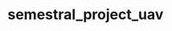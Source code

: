 # semestral_project_uav

<!-- TODO LIST:

1) --- Control 1 UAV --- DONE
2) --- Control 3 UAVs ---DONE
3) --- Create a formation controller without human ---DONE
4) --- Test formation controller ---DONE
5) --- Create detector of objects on water ---
6) --- Flying to objects mode selection --- -->
